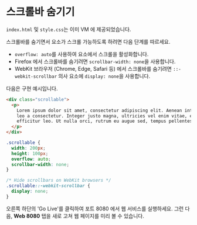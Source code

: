 # 스크롤바 숨기기

`index.html` 및 `style.css`는 이미 VM 에 제공되었습니다.

스크롤바를 숨기면서 요소가 스크롤 가능하도록 하려면 다음 단계를 따르세요.

- `overflow: auto`를 사용하여 요소에서 스크롤을 활성화합니다.
- Firefox 에서 스크롤바를 숨기려면 `scrollbar-width: none`을 사용합니다.
- WebKit 브라우저 (Chrome, Edge, Safari 등) 에서 스크롤바를 숨기려면 `::-webkit-scrollbar` 의사 요소에 `display: none`을 사용합니다.

다음은 구현 예시입니다.

```html
<div class="scrollable">
  <p>
    Lorem ipsum dolor sit amet, consectetur adipiscing elit. Aenean interdum id
    leo a consectetur. Integer justo magna, ultricies vel enim vitae, egestas
    efficitur leo. Ut nulla orci, rutrum eu augue sed, tempus pellentesque quam.
  </p>
</div>
```

```css
.scrollable {
  width: 200px;
  height: 100px;
  overflow: auto;
  scrollbar-width: none;
}

/* Hide scrollbars on WebKit browsers */
.scrollable::-webkit-scrollbar {
  display: none;
}
```

오른쪽 하단의 'Go Live'를 클릭하여 포트 8080 에서 웹 서비스를 실행하세요. 그런 다음, **Web 8080** 탭을 새로 고쳐 웹 페이지를 미리 볼 수 있습니다.
